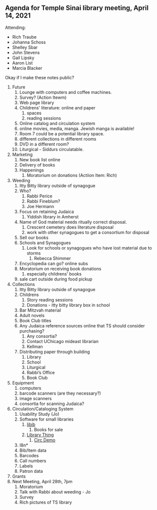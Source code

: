 ## Agenda for Temple Sinai library meeting, April 14, 2021


Attending:

- Rich Traube
- Johanna Schoss
- Shelley Sbar
- John Stevens
- Gail Lipsky
- Aaron List
- Marcia Blacker


Okay if I make these notes public?

1. Future
    1. Lounge with computers and coffee machines.
    1. Survey? (Action Itewm)
    1. Web page library 
    1. Childrens' literature: online and paper
        1. spaces
        1. reading sessions
    1. Online catalog and circulation system
    1. online movies, media, manga. Jewish manga is available!
    1. Room 7 could be a potential library space.
    1. different collections in different rooms
    1. DVD in a different room?
    1. Liturgical - Siddurs circulatable.
1. Marketing
    1. New book list online
    1. Delivery of books
    1. Happenings
        1. Moratorium on donations (Actiion Item: Rich)
1. Weeding
    1. Itty Bitty library outside of synagogue
    1. Who?
        1. Rabbi Perice
        1. Rabbi Fineblum?
        1. Joe Hermann
    1. Focus on retaining Judaica
        1. Yiddish library in Amherst
    1. Name of God material needs ritually correct disposal.
        1. Crescent cemetery does literature disposal
        1. work with other synagogues to get a consortium for disposal
    1. Sell our books
    1. Schools and Synagogues
        1. Look for schools or synagogues who have lost material due to storms
            1. Rebecca Shimmer
    1. Encyclopedia can go? online subs
    1. Moratorium on receiving book donations
        1. especially childrens' books
    1. sale cart outside during food pickup
1. Collections
    1. Itty Bitty library outside of synagogue
    1. Childrens
        1. Story reading sessions
        1. Donations - itty bitty library box in school
    1. Bar Mitzvah material
    1. Adult novels
    1. Book Club titles
    1. Any Judaica reference sources online that TS should consider purchasing?
        1. Any consortia?
        1. Contact UChicago mideast librarian
        1. Kellman
    1. Distributing paper through building
        1. Library
        1. School
        1. Liturgical
        1. Rabbi’s Office
        1. Book Club
1. Equipment
    1. computers
    1. barcode scanners (are they necessary?)
    1. image scanners
    1. consortia for scanning Judaica?
1. Circulation/Cataloging System
    1. Usability Study (Jo)
    1. Software for small libraries
        1. [libib](https://www.libib.com/)
            1. Books for sale
        1. [Library Thing](https://librarything.com)
            1. [Circ Demo](https://www.youtube.com/watch?v=fEi4ppAHSFs)
    1. I8n*
    1. Bib/Item data
    1. Barcodes
    1. Call numbers
    1. Labels
    1. Patron data
1. Grants
1. Next Meeting, April 28th, 7pm
    1. Moratorium
    1. Talk with Rabbi about weeding - Jo
    1. Survey
    1. Rich pictures of TS library
